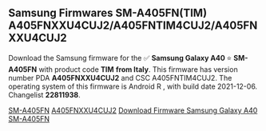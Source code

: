 <h2>Samsung Firmwares SM-A405FN(TIM) A405FNXXU4CUJ2/A405FNTIM4CUJ2/A405FNXXU4CUJ2</h2>
Download the Samsung firmware for the ✅ <strong>Samsung Galaxy A40 </strong> ⭐ <strong>SM-A405FN</strong> with product code <strong>TIM</strong> <strong> from Italy</strong>. This firmware has version number PDA <strong>A405FNXXU4CUJ2</strong> and CSC A405FNTIM4CUJ2. The operating system of this firmware is Android R , with build date 2021-12-06. Changelist <strong>22811938</strong>.


[SM-A405FN](https://samfirm.shop/samsung/model/SM-A405FN)
[A405FNXXU4CUJ2](https://samfirm.shop/samsung/pda/A405FNXXU4CUJ2)
[Download Firmware Samsung Galaxy A40 SM-A405FN](https://samfirm.shop/samsung/firmware/480596)
